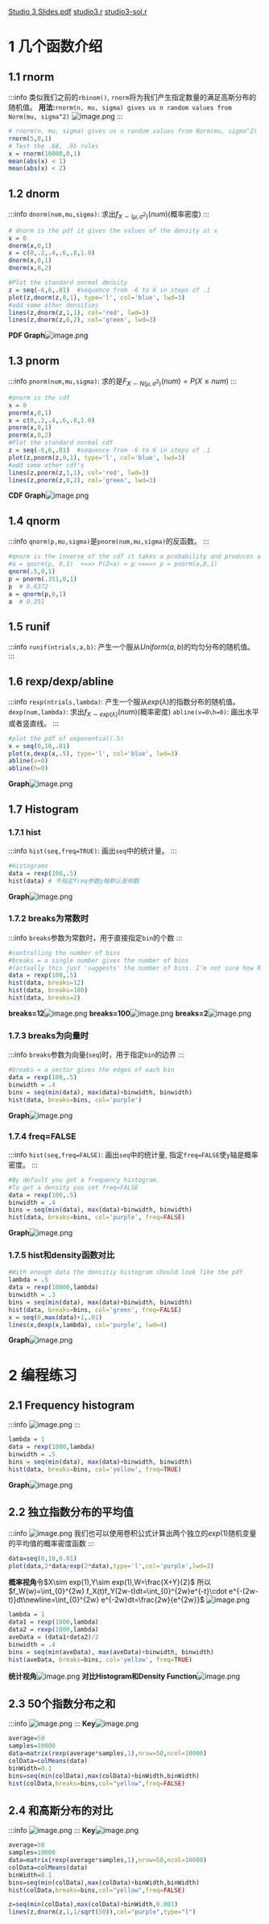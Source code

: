 [Studio 3 Slides.pdf](https://www.yuque.com/attachments/yuque/0/2022/pdf/12393765/1662646041464-af9e125a-1157-4d88-a111-bb02a5050da6.pdf)
[studio3.r](https://www.yuque.com/attachments/yuque/0/2022/r/12393765/1662646102020-eb88775c-259a-4695-8431-f79034917ca0.r)
[studio3-sol.r](https://www.yuque.com/attachments/yuque/0/2022/r/12393765/1662646102022-5d41e939-4408-4b65-8e51-9f42bf5ff440.r)

# 1 几个函数介绍
## 1.1 rnorm
:::info
类似我们之前的`rbinom()`, `rnorm`将为我们产生指定数量的满足高斯分布的随机值。
**用法:**`rnorm(n, mu, sigma) gives us n random values from Norm(mu, sigma^2)`
![image.png](./R_Studio_3.assets/20230302_2048555263.png)
:::
```r
# rnorm(n, mu, sigma) gives us n random values from Norm(mu, sigma^2)
rnorm(5,0,1)
# Test the .68, .95 rules
x = rnorm(10000,0,1)
mean(abs(x) < 1)
mean(abs(x) < 2)
```


## 1.2 dnorm
:::info
`dnorm(num,mu,sigma)`: 求出$f_{X\sim(\mu,\sigma^2)}(num)$(概率密度)
:::
```r
# dnorm is the pdf it gives the values of the density at x
x = 0
dnorm(x,0,1)
x = c(0,.2,.4,.6,.8,1.0)
dnorm(x,0,1)
dnorm(x,0,2)
```
```r
#Plot the standard normal density
z = seq(-6,6,.01)  #sequence from -6 to 6 in steps of .1
plot(z,dnorm(z,0,1), type='l', col='blue', lwd=3)
#add some other densities
lines(z,dnorm(z,1,1), col='red', lwd=3)
lines(z,dnorm(z,0,2), col='green', lwd=3)
```
**PDF Graph**![image.png](./R_Studio_3.assets/20230302_2048558174.png)


## 1.3 pnorm
:::info
`pnorm(num,mu,sigma)`: 求的是$F_{X\sim N(\mu,\sigma^2)}(num)=P(X\leq num)$
:::
```r
#pnorm is the cdf
x = 0
pnorm(x,0,1)
x = c(0,.2,.4,.6,.8,1.0)
pnorm(x,0,1)
pnorm(x,0,2)
#Plot the standard normal cdf
z = seq(-6,6,.01)  #sequence from -6 to 6 in steps of .1
plot(z,pnorm(z,0,1), type='l', col='blue', lwd=3)
#add some other cdf's
lines(z,pnorm(z,1,1), col='red', lwd=3)
lines(z,pnorm(z,0,2), col='green', lwd=3)
```
**CDF Graph**![image.png](./R_Studio_3.assets/20230302_2048554365.png)


## 1.4 qnorm
:::info
`qnorm(p,mu,sigma)`是`pnorm(num,mu,sigma)`的反函数。
:::
```r
#qnorm is the inverse of the cdf it takes a probability and produces a value
#a = qnorm(p, 0,1)  <==> P(Z<a) = p <===> p = pnorm(a,0,1)
qnorm(.5,0,1)
p = pnorm(.351,0,1)
p  # 0.6372
a = qnorm(p,0,1)
a  # 0.351
```


## 1.5 runif
:::info
`runif(ntrials,a,b)`: 产生一个服从$Uniform(a,b)$的均匀分布的随机值。
:::


## 1.6 rexp/dexp/abline
:::info
`rexp(ntrials,lambda)`: 产生一个服从$exp(\lambda)$的指数分布的随机值。
`dexp(num,lambda)`: 求出$f_{X\sim exp(\lambda)}(num)$(概率密度)
`abline(v=0\h=0)`: 画出水平或者竖直线。
:::
```r
#plot the pdf of exponential(.5)
x = seq(0,10,.01)
plot(x,dexp(x,.5), type='l', col='blue', lwd=3)
abline(v=0)
abline(h=0)
```
**Graph**![image.png](./R_Studio_3.assets/20230302_2048559836.png)


## 1.7 Histogram
### 1.7.1 hist
:::info
`hist(seq,freq=TRUE)`: 画出`seq`中的统计量。
:::
```r
#Histograms
data = rexp(100,.5)
hist(data) # 不指定freq参数y轴默认是频数
```
**Graph**![image.png](./R_Studio_3.assets/20230302_2048557960.png)


### 1.7.2 breaks为常数时
:::info
`breaks`参数为常数时，用于直接指定`bin`的个数
:::
```r
#controlling the number of bins
#breaks = a single number gives the number of bins 
#(actually this just 'suggests' the number of bins. I'm not sure how R chooses the exact number)
data = rexp(100,.5)
hist(data, breaks=12)
hist(data, breaks=100)
hist(data, breaks=2)
```
**breaks=12**![image.png](./R_Studio_3.assets/20230302_2048557527.png)
**breaks=100**![image.png](./R_Studio_3.assets/20230302_2048567695.png)
**breaks=2**![image.png](./R_Studio_3.assets/20230302_2048562429.png)

### 1.7.3 breaks为向量时
:::info
`breaks`参数为向量(`seq`)时，用于指定`bin`的边界
:::
```r
#breaks = a vector gives the edges of each bin
data = rexp(100,.5)
binwidth = .4
bins = seq(min(data), max(data)+binwidth, binwidth)
hist(data, breaks=bins, col='purple')
```
**Graph**![image.png](./R_Studio_3.assets/20230302_2048565588.png)


### 1.7.4 freq=FALSE
:::info
`hist(seq,freq=FALSE)`: 画出`seq`中的统计量, 指定`freq=FALSE`使`y`轴是概率密度。
:::
```r
#By default you get a frequency histogram. 
#To get a density you set freq=FALSE
data = rexp(100,.5)
binwidth = .4
bins = seq(min(data), max(data)+binwidth, binwidth)
hist(data, breaks=bins, col='purple', freq=FALSE)
```
**Graph**![image.png](./R_Studio_3.assets/20230302_2048561610.png)


### 1.7.5 hist和density函数对比
```r
#With enough data the densitiy histogram should look like the pdf
lambda = .5
data = rexp(10000,lambda)
binwidth = .3
bins = seq(min(data), max(data)+binwidth, binwidth)
hist(data, breaks=bins, col='green', freq=FALSE)
x = seq(0,max(data)+1,.01)
lines(x,dexp(x,lambda), col='purple', lwd=4)
```
**Graph**![image.png](./R_Studio_3.assets/20230302_2048566495.png)



# 2 编程练习
## 2.1 Frequency histogram
:::info
![image.png](./R_Studio_3.assets/20230302_2048567051.png)
:::
```r
lambda = 1
data = rexp(1000,lambda)
binwidth = .5
bins = seq(min(data), max(data)+binwidth, binwidth)
hist(data, breaks=bins, col='yellow', freq=TRUE)
```
**Graph**![image.png](./R_Studio_3.assets/20230302_2048569169.png)

## 2.2 独立指数分布的平均值
:::info
![image.png](./R_Studio_3.assets/20230302_2048561917.png)
我们也可以使用卷积公式计算出两个独立的$exp(1)$随机变量的平均值的概率密度函数
:::
```r
data=seq(0,10,0.01)
plot(data,2*data/exp(2*data),type='l',col='purple',lwd=2)
```
**概率视角**令$X\sim exp(1),Y\sim exp(1),W=\frac{X+Y}{2}$
所以$f_W(w)=\int_{0}^{2w} f_X(t)f_Y(2w-t)dt=\int_{0}^{2w}e^{-t}\cdot e^{-(2w-t)}dt\newline=\int_{0}^{2w} e^{-2w}dt=\frac{2w}{e^{2w}}$
![image.png](./R_Studio_3.assets/20230302_2048567115.png)
```r
lambda = 1
data1 = rexp(1000,lambda)
data2 = rexp(1000,lambda)
aveData = (data1+data2)/2
binwidth = .4
bins = seq(min(aveData), max(aveData)+binwidth, binwidth)
hist(aveData, breaks=bins, col='yellow', freq=TRUE)
```
**统计视角**![image.png](./R_Studio_3.assets/20230302_2048567505.png)
**对比Histogram和Density Function**![image.png](./R_Studio_3.assets/20230302_2048561129.png)


## 2.3 50个指数分布之和
:::info
![image.png](./R_Studio_3.assets/20230302_2048576191.png)
:::
**Key**![image.png](./R_Studio_3.assets/20230302_2048576736.png)
```r
average=50
samples=10000
data=matrix(rexp(average*samples,1),nrow=50,ncol=10000)
colData=colMeans(data)
binWidth=0.1
bins=seq(min(colData),max(colData)+binWidth,binWidth)
hist(colData,breaks=bins,col="yellow",freq=FALSE)
```

## 2.4 和高斯分布的对比
:::info
![image.png](./R_Studio_3.assets/20230302_2048575278.png)
:::
**Key**![image.png](./R_Studio_3.assets/20230302_2048571741.png)
```r
average=50
samples=10000
data=matrix(rexp(average*samples,1),nrow=50,ncol=10000)
colData=colMeans(data)
binWidth=0.1
bins=seq(min(colData),max(colData)+binWidth,binWidth)
hist(colData,breaks=bins,col="yellow",freq=FALSE)

z=seq(min(colData),max(colData)+binWidth,0.001)
lines(z,dnorm(z,1,1/sqrt(50)),col="purple",type="l")
```
